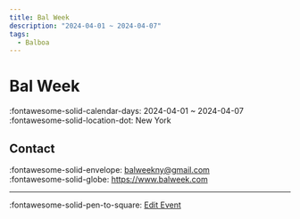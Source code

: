 ```yaml
---
title: Bal Week
description: "2024-04-01 ~ 2024-04-07"
tags:
  - Balboa
---
```


# Bal Week 

:fontawesome-solid-calendar-days: 2024-04-01 ~ 2024-04-07  
:fontawesome-solid-location-dot: New York  

## Contact

:fontawesome-solid-envelope: <balweekny@gmail.com>  
:fontawesome-solid-globe: <https://www.balweek.com>  

---

:fontawesome-solid-pen-to-square: [Edit Event](https://github.com/swingdance/events/issues/new?assignees=&labels=update+event&projects=&template=03-update_entity.yml&title=Update%20Event%3A%202024%2Fen_US%20%E2%80%A2%20Bal%20Week&region=en_US&year=2024&id=bal-week-2024&name=Bal%20Week&org_id=)
